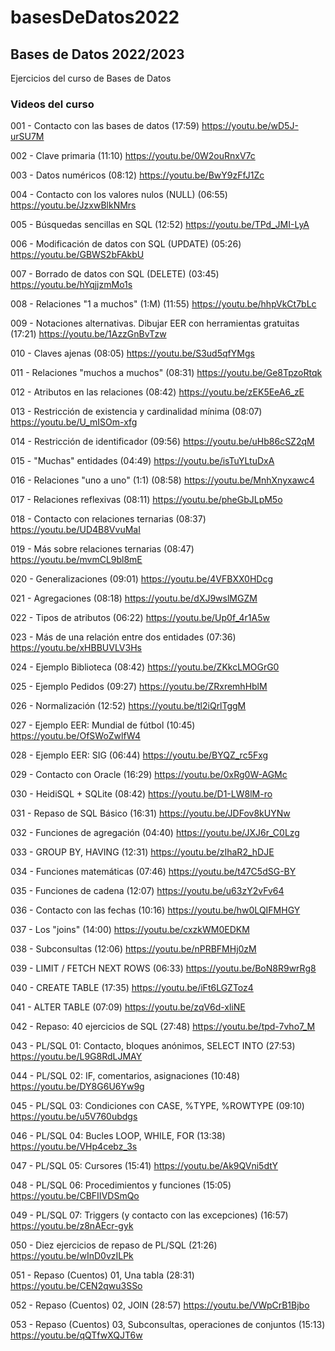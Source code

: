 # basesDeDatos2022

## Bases de Datos 2022/2023

Ejercicios del curso de Bases de Datos

### Videos del curso

001 - Contacto con las bases de datos (17:59) https://youtu.be/wD5J-urSU7M

002 - Clave primaria (11:10) https://youtu.be/0W2ouRnxV7c

003 - Datos numéricos (08:12) https://youtu.be/BwY9zFfJ1Zc

004 - Contacto con los valores nulos (NULL) (06:55) https://youtu.be/JzxwBlkNMrs

005 - Búsquedas sencillas en SQL (12:52) https://youtu.be/TPd_JMI-LyA

006 - Modificación de datos con SQL (UPDATE) (05:26) https://youtu.be/GBWS2bFAkbU

007 - Borrado de datos con SQL (DELETE) (03:45) https://youtu.be/hYqjjzmMo1s

008 - Relaciones "1 a muchos" (1:M) (11:55) https://youtu.be/hhpVkCt7bLc

009 - Notaciones alternativas. Dibujar EER con herramientas gratuitas (17:21) https://youtu.be/1AzzGnBvTzw

010 - Claves ajenas (08:05) https://youtu.be/S3ud5qfYMgs

011 - Relaciones "muchos a muchos" (08:31) https://youtu.be/Ge8TpzoRtqk

012 - Atributos en las relaciones (08:42) https://youtu.be/zEK5EeA6_zE

013 - Restricción de existencia y cardinalidad mínima (08:07) https://youtu.be/U_mISOm-xfg

014 - Restricción de identificador (09:56) https://youtu.be/uHb86cSZ2qM

015 - "Muchas" entidades (04:49) https://youtu.be/isTuYLtuDxA

016 - Relaciones "uno a uno" (1:1) (08:58) https://youtu.be/MnhXnyxawc4

017 - Relaciones reflexivas (08:11) https://youtu.be/pheGbJLpM5o

018 - Contacto con relaciones ternarias (08:37) https://youtu.be/UD4B8VvuMaI

019 - Más sobre relaciones ternarias (08:47) https://youtu.be/mvmCL9bl8mE

020 - Generalizaciones (09:01) https://youtu.be/4VFBXX0HDcg

021 - Agregaciones (08:18) https://youtu.be/dXJ9wslMGZM

022 - Tipos de atributos (06:22) https://youtu.be/Up0f_4r1A5w

023 - Más de una relación entre dos entidades (07:36) https://youtu.be/xHBBUVLV3Hs

024 - Ejemplo Biblioteca (08:42) https://youtu.be/ZKkcLMOGrG0

025 - Ejemplo Pedidos (09:27) https://youtu.be/ZRxremhHblM

026 - Normalización (12:52) https://youtu.be/tl2iQrlTggM

027 - Ejemplo EER: Mundial de fútbol (10:45) https://youtu.be/OfSWoZwlfW4

028 - Ejemplo EER: SIG (06:44) https://youtu.be/BYQZ_rc5Fxg

029 - Contacto con Oracle (16:29) https://youtu.be/0xRg0W-AGMc

030 - HeidiSQL + SQLite (08:42) https://youtu.be/D1-LW8lM-ro

031 - Repaso de SQL Básico (16:31) https://youtu.be/JDFov8kUYNw

032 - Funciones de agregación (04:40) https://youtu.be/JXJ6r_C0Lzg

033 - GROUP BY, HAVING (12:31) https://youtu.be/zIhaR2_hDJE

034 - Funciones matemáticas (07:46) https://youtu.be/t47C5dSG-BY

035 - Funciones de cadena (12:07) https://youtu.be/u63zY2vFv64

036 - Contacto con las fechas (10:16) https://youtu.be/hw0LQIFMHGY

037 - Los "joins" (14:00) https://youtu.be/cxzkWM0EDKM

038 - Subconsultas (12:06) https://youtu.be/nPRBFMHj0zM

039 - LIMIT / FETCH NEXT ROWS (06:33) https://youtu.be/BoN8R9wrRg8

040 - CREATE TABLE (17:35) https://youtu.be/iFt6LGZToz4

041 - ALTER TABLE (07:09) https://youtu.be/zqV6d-xliNE

042 - Repaso: 40 ejercicios de SQL (27:48) https://youtu.be/tpd-7vho7_M

043 - PL/SQL 01: Contacto, bloques anónimos, SELECT INTO (27:53) https://youtu.be/L9G8RdLJMAY

044 - PL/SQL 02: IF, comentarios, asignaciones (10:48) https://youtu.be/DY8G6U6Yw9g

045 - PL/SQL 03: Condiciones con CASE, %TYPE, %ROWTYPE (09:10) https://youtu.be/u5V760ubdgs

046 - PL/SQL 04: Bucles LOOP, WHILE, FOR (13:38) https://youtu.be/VHp4cebz_3s

047 - PL/SQL 05: Cursores (15:41) https://youtu.be/Ak9QVni5dtY

048 - PL/SQL 06: Procedimientos y funciones (15:05) https://youtu.be/CBFIIVDSmQo

049 - PL/SQL 07: Triggers (y contacto con las excepciones) (16:57) https://youtu.be/z8nAEcr-gyk

050 - Diez ejercicios de repaso de PL/SQL (21:26) https://youtu.be/wInD0vzILPk

051 - Repaso (Cuentos) 01, Una tabla (28:31) https://youtu.be/CEN2qwu3SSo

052 - Repaso (Cuentos) 02, JOIN (28:57) https://youtu.be/VWpCrB1Bjbo

053 - Repaso (Cuentos) 03, Subconsultas, operaciones de conjuntos (15:13) https://youtu.be/qQTfwXQJT6w
